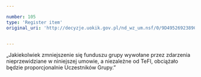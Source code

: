```yaml
---

number: 105
type: 'Register item'
original_uri: 'http://decyzje.uokik.gov.pl/nd_wz_um.nsf/0/9D4952692389C826C12572DD00329415?OpenDocument'


---
```


„Jakiekolwiek zmniejszenie się funduszu grupy wywołane przez zdarzenia nieprzewidziane w niniejszej umowie, a niezależne od TeFI, obciążało będzie proporcjonalnie Uczestników Grupy.”

